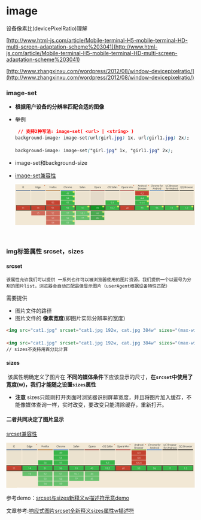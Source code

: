 # image

设备像素比(devicePixelRatio)理解

[http://www.html-js.com/article/Mobile-terminal-H5-mobile-terminal-HD-multi-screen-adaptation-scheme%203041](http://www.html-js.com/article/Mobile-terminal-H5-mobile-terminal-HD-multi-screen-adaptation-scheme%203041)

[http://www.zhangxinxu.com/wordpress/2012/08/window-devicepixelratio/](http://www.zhangxinxu.com/wordpress/2012/08/window-devicepixelratio/)

### image-set

- **根据用户设备的分辨率匹配合适的图像**

- 举例

  ```css
   // 支持2种写法: image-set( <url> | <string> )
  background-image: image-set(url(girl.jpg) 1x, url(girl1.jpg) 2x);

  background-image: image-set("girl.jpg" 1x, "girl1.jpg" 2x);
  ```

- image-set和background-size

- [image-set兼容性](http://caniuse.com/#search=image-set)

  ![image-set](image-set兼容.png)

  ​

### img标签属性 srcset，sizes

#### srcset

 	该属性允许我们可以提供 一系列也许可以被浏览器使用的图片资源。我们提供一个以逗号为分割的图片list，浏览器会自动匹配最佳显示图片（userAgent根据设备特性匹配）


需要提供

- 图片文件的路径
- 图片文件的 **像素宽度**(即图片实际分辨率的宽度)

```html
<img src="cat1.jpg" srcset="cat1.jpg 192w, cat.jpg 384w" sizes="(max-width:400px) 384px, 192px">

<img src="cat1.jpg" srcset="cat1.jpg 192w, cat.jpg 384w" sizes="(max-width:400px) calc(100vw - 20px), 192px">
// sizes不支持用百分比计算
```

#### sizes

​	该属性明确定义了图片在 **不同的媒体条件**下应该显示的尺寸，**在`srcset`中使用了宽度(w)，我们才能随之设置`sizes`属性**

- **注意** sizes只能刚打开页面时浏览器识别屏幕宽度，并且将图片加入缓存，不能像媒体查询一样，实时改变，要改变只能清除缓存，重新打开。

#### 二者共同决定了图片显示

[srcset兼容性](http://caniuse.com/#search=srcset)

![image-set](image-srcset.png)



参考demo：[srcset与sizes新释义w描述符示意demo](http://www.zhangxinxu.com/study/201410/srcset-sizes.html)

文章参考:[响应式图片srcset全新释义sizes属性w描述符](http://www.zhangxinxu.com/wordpress/2014/10/responsive-images-srcset-size-w-descriptor/)

